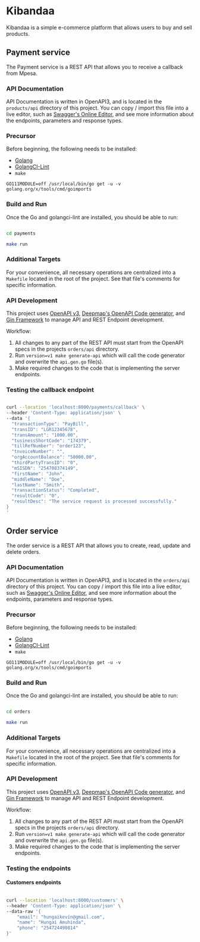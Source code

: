 # Kibandaa

Kibandaa is a simple e-commerce platform that allows users to buy and sell products.

## Payment service

The Payment service is a REST API that allows you to receive a callback from Mpesa.

### API Documentation

API Documentation is written in OpenAPI3, and is located in the `products/api` directory of this project. You can copy / import this file into a live editor, such as [Swagger's Online Editor](https://editor.swagger.io/), and see more information about the endpoints, parameters and response types.

### Precursor

Before beginning, the following needs to be installed:

- [Golang](https://go.dev/doc/install)
- [GolangCI-Lint](https://golangci-lint.run/usage/install/)
- `make`

`GO111MODULE=off /usr/local/bin/go get -u -v golang.org/x/tools/cmd/goimports`

### Build and Run

Once the Go and golangci-lint are installed, you should be able to run:

```bash

cd payments

make run

```

### Additional Targets

For your convenience, all necessary operations are centralized into a `Makefile` located in the root of the project. See that file's comments for specific information.

### API Development

This project uses [OpenAPI v3](https://spec.openapis.org/oas/v3.1.0), [Deepmap's OpenAPI Code generator](https://github.com/deepmap/oapi-codegen), and [Gin Framework](https://gin-gonic.com/) to manage API and REST Endpoint development.

Workflow:

1. All changes to any part of the REST API must start from the OpenAPI specs in the projects `orders/api` directory.
2. Run `version=v1 make generate-api` which will call the code generator and overwrite the `api.gen.go` file(s).
3. Make required changes to the code that is implementing the server endpoints.


### Testing the callback endpoint

```bash 

curl --location 'localhost:8000/payments/callback' \
--header 'Content-Type: application/json' \
--data '{
  "transactionType": "PayBill",
  "transID": "LGR12345678",
  "transAmount": "1000.00",
  "tusinessShortCode": "174379",
  "tillRefNumber": "order123",
  "tnvoiceNumber": "",
  "orgAccountBalance": "50000.00",
  "thirdPartyTransID": "0",
  "mSISDN": "254708374149",
  "firstName": "John",
  "middleName": "Doe",
  "lastName": "Smith",
  "transactionStatus": "Completed",
  "resultCode": "0",
  "resultDesc": "The service request is processed successfully."
}
'

```


## Order service

The order service is a REST API that allows you to create, read, update and delete orders.

### API Documentation

API Documentation is written in OpenAPI3, and is located in the `orders/api` directory of this project. You can copy / import this file into a live editor, such as [Swagger's Online Editor](https://editor.swagger.io/), and see more information about the endpoints, parameters and response types.

### Precursor

Before beginning, the following needs to be installed:
- [Golang](https://go.dev/doc/install)
- [GolangCI-Lint](https://golangci-lint.run/usage/install/)
- `make`

`GO111MODULE=off /usr/local/bin/go get -u -v golang.org/x/tools/cmd/goimports`

### Build and Run

Once the Go and golangci-lint are installed, you should be able to run:

```bash 

cd orders

make run 

```
### Additional Targets

For your convenience, all necessary operations are centralized into a `Makefile` located in the root of the project. See that file's comments for specific information.

### API Development

This project uses [OpenAPI v3](https://spec.openapis.org/oas/v3.1.0), [Deepmap's OpenAPI Code generator](https://github.com/deepmap/oapi-codegen), and [Gin Framework](https://gin-gonic.com/) to manage API and REST Endpoint development.

Workflow:

1. All changes to any part of the REST API must start from the OpenAPI specs in the projects `orders/api` directory.
2. Run `version=v1 make generate-api` which will call the code generator and overwrite the `api.gen.go` file(s).
3. Make required changes to the code that is implementing the server endpoints.

### Testing the endpoints

#### Customers endpoints

```bash 

curl --location 'localhost:8000/customers' \
--header 'Content-Type: application/json' \
--data-raw '{
    "email": "hungaikevin@gmail.com",
    "name": "Hungai Amuhinda",
    "phone": "254724490814"
}'

```

